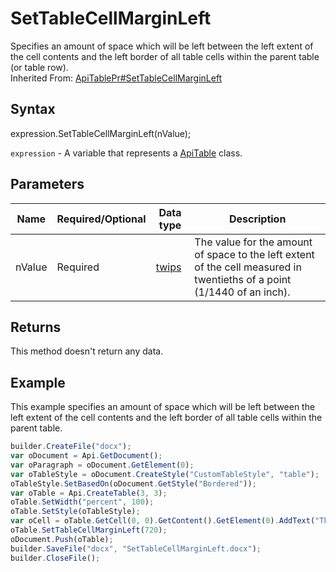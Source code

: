 # SetTableCellMarginLeft

Specifies an amount of space which will be left between the left extent of the cell contents and the left border of all table cells within the parent table (or table row).<br>Inherited From: [ApiTablePr#SetTableCellMarginLeft](../../ApiTablePr/Methods/SetTableCellMarginLeft.md)

## Syntax

expression.SetTableCellMarginLeft(nValue);

`expression` - A variable that represents a [ApiTable](../ApiTable.md) class.

## Parameters

| **Name** | **Required/Optional** | **Data type** | **Description** |
| ------------- | ------------- | ------------- | ------------- |
| nValue | Required | [twips](../../../Enumerations/twips.md)  | The value for the amount of space to the left extent of the cell measured in twentieths of a point (1/1440 of an inch). |

## Returns

This method doesn't return any data.

## Example

This example specifies an amount of space which will be left between the left extent of the cell contents and the left border of all table cells within the parent table.

```javascript
builder.CreateFile("docx");
var oDocument = Api.GetDocument();
var oParagraph = oDocument.GetElement(0);
var oTableStyle = oDocument.CreateStyle("CustomTableStyle", "table");
oTableStyle.SetBasedOn(oDocument.GetStyle("Bordered"));
var oTable = Api.CreateTable(3, 3);
oTable.SetWidth("percent", 100);
oTable.SetStyle(oTableStyle);
var oCell = oTable.GetCell(0, 0).GetContent().GetElement(0).AddText("This is just a sample text to show that the left cell margin is 36 points.");
oTable.SetTableCellMarginLeft(720);
oDocument.Push(oTable);
builder.SaveFile("docx", "SetTableCellMarginLeft.docx");
builder.CloseFile();
```